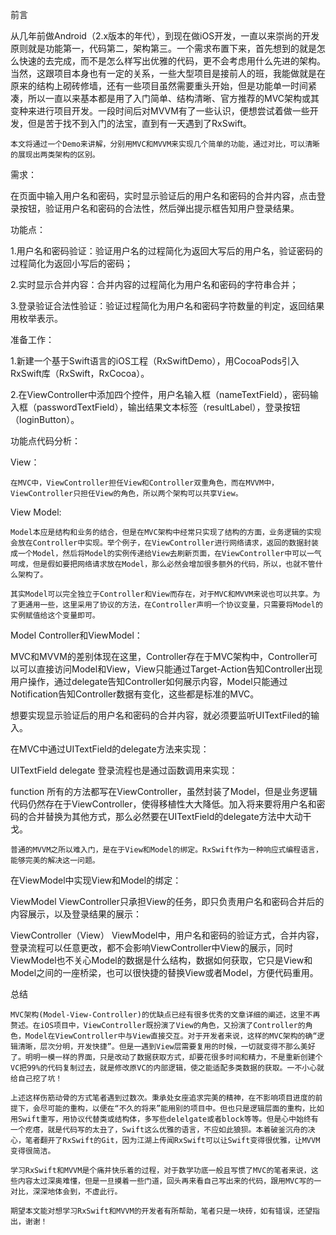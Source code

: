 前言

 从几年前做Android（2.x版本的年代），到现在做iOS开发，一直以来崇尚的开发原则就是功能第一，代码第二，架构第三。一个需求布置下来，首先想到的就是怎么快速的去完成，而不是怎么样写出优雅的代码，更不会考虑用什么先进的架构。当然，这跟项目本身也有一定的关系，一些大型项目是接前人的班，我能做就是在原来的结构上砌砖修墙，还有一些项目虽然需要重头开始，但是功能单一时间紧凑，所以一直以来基本都是用了入门简单、结构清晰、官方推荐的MVC架构或其变种来进行项目开发。一段时间后对MVVM有了一些认识，便想尝试着做一些开发，但是苦于找不到入门的法宝，直到有一天遇到了RxSwift。

    本文将通过一个Demo来讲解，分别用MVC和MVVM来实现几个简单的功能，通过对比，可以清晰的展现出两类架构的区别。

需求：

在页面中输入用户名和密码，实时显示验证后的用户名和密码的合并内容，点击登录按钮，验证用户名和密码的合法性，然后弹出提示框告知用户登录结果。

功能点：

1.用户名和密码验证：验证用户名的过程简化为返回大写后的用户名，验证密码的过程简化为返回小写后的密码；

2.实时显示合并内容：合并内容的过程简化为用户名和密码的字符串合并；

3.登录验证合法性验证：验证过程简化为用户名和密码字符数量的判定，返回结果用枚举表示。

准备工作：

1.新建一个基于Swift语言的iOS工程（RxSwiftDemo），用CocoaPods引入RxSwift库（RxSwift，RxCocoa）。

2.在ViewController中添加四个控件，用户名输入框（nameTextField），密码输入框（passwordTextField），输出结果文本标签（resultLabel），登录按钮（loginButton）。

功能点代码分析：

View：

    在MVC中，ViewController担任View和Controller双重角色，而在MVVM中，ViewController只担任View的角色，所以两个架构可以共享View。




View
Model:

    Model本应是结构和业务的结合，但是在MVC架构中经常只实现了结构的方面，业务逻辑的实现会放在Controller中实现。举个例子，在ViewController进行网络请求，返回的数据封装成一个Model，然后将Model的实例传递给View去刷新页面，在ViewController中可以一气呵成，但是假如要把网络请求放在Model，那么必然会增加很多额外的代码，所以，也就不管什么架构了。

    其实Model可以完全独立于Controller和View而存在，对于MVC和MVVM来说也可以共享。为了更通用一些，这里采用了协议的方法，在Controller声明一个协议变量，只需要将Model的实例赋值给这个变量即可。


Model
Controller和ViewModel：

MVC和MVVM的差别体现在这里，Controller存在于MVC架构中，Controller可以可以直接访问Model和View，View只能通过Target-Action告知Controller出现用户操作，通过delegate告知Controller如何展示内容，Model只能通过Notification告知Controller数据有变化，这些都是标准的MVC。

想要实现显示验证后的用户名和密码的合并内容，就必须要监听UITextFiled的输入。

在MVC中通过UITextField的delegate方法来实现：




UITextField delegate
登录流程也是通过函数调用来实现：




function
所有的方法都写在ViewController，虽然封装了Model，但是业务逻辑代码仍然存在于ViewController，使得移植性大大降低。加入将来要将用户名和密码的合并替换为其他方式，那么必然要在UITextField的delegate方法中大动干戈。

    普通的MVVM之所以难入门，是在于View和Model的绑定。RxSwift作为一种响应式编程语言，能够完美的解决这一问题。

在ViewModel中实现View和Model的绑定：




ViewModel
ViewController只承担View的任务，即只负责用户名和密码合并后的内容展示，以及登录结果的展示：




ViewController（View）
ViewModel中，用户名和密码的验证方式，合并内容，登录流程可以任意更改，都不会影响ViewController中View的展示，同时ViewModel也不关心Model的数据是什么结构，数据如何获取，它只是View和Model之间的一座桥梁，也可以很快捷的替换View或者Model，方便代码重用。

总结

    MVC架构(Model-View-Controller)的优缺点已经有很多优秀的文章详细的阐述，这里不再赘述。在iOS项目中，ViewController既扮演了View的角色，又扮演了Controller的角色，Model在ViewController中与View直接交互。对于开发者来说，这样的MVC架构的确“逻辑清晰，层次分明，开发快捷”。但是一遇到View层需要复用的时候，一切就变得不那么美好了。明明一模一样的界面，只是改动了数据获取方式，却要花很多时间和精力，不是重新创建个VC把99%的代码复制过去，就是修改原VC的内部逻辑，使之能适配多类数据的获取。一不小心就给自己挖了坑！

    上述这样伤筋动骨的方式笔者遇到过数次。秉承处女座追求完美的精神，在不影响项目进度的前提下，会尽可能的重构，以便在“不久的将来”能用别的项目中。但也只是逻辑层面的重构，比如用Swift重写，用协议代替类或结构体，多写些delelgate或者block等等。但是心中始终有一个疙瘩，就是代码写的太丑了，Swift这么优雅的语言，不应如此狼狈。本着破釜沉舟的决心，笔者翻开了RxSwift的Git，因为江湖上传闻RxSwift可以让Swift变得很优雅，让MVVM变得很简洁。

    学习RxSwift和MVVM是个痛并快乐着的过程，对于数学功底一般且写惯了MVC的笔者来说，这些内容太过深奥难懂，但是一旦摸着一些门道，回头再来看自己写出来的代码，跟用MVC写的一对比，深深地体会到，不虚此行。

    期望本文能对想学习RxSwift和MVVM的开发者有所帮助，笔者只是一块砖，如有错误，还望指出，谢谢！
